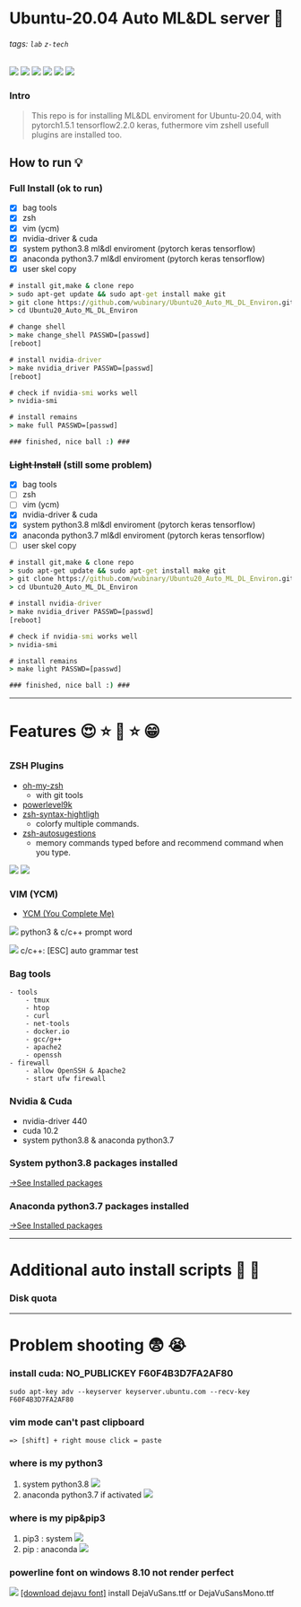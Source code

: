 # Ubuntu-20.04 Auto ML&DL server 💪


###### tags: `lab` `z-tech`
![](https://img.shields.io/static/v1?label=Ubuntu&message=20.04&color=purple)
![](https://img.shields.io/static/v1?label=python&message=3.7|3.8&color=blue)
![](https://img.shields.io/static/v1?label=pytorch&message=1.5&color=orange)
![](https://img.shields.io/static/v1?label=tensorflow&message=2.2.0&color=orange)
![](https://img.shields.io/static/v1?label=shell&message=zsh&color=green)
![](https://img.shields.io/static/v1?label=shell&message=vim&color=green)

### Intro
>This repo is for installing ML&DL enviroment for Ubuntu-20.04, with pytorch1.5.1 tensorflow2.2.0 keras, futhermore vim zshell usefull plugins are installed too.

## How to run 💡
### Full Install (ok to run)
- [x] bag tools
- [x] zsh
- [x] vim (ycm)
- [x] nvidia-driver & cuda
- [x] system python3.8 ml&dl enviroment (pytorch keras tensorflow)
- [x] anaconda python3.7 ml&dl enviroment (pytorch keras tensorflow)
- [x] user skel copy
```cmd
# install git,make & clone repo
> sudo apt-get update && sudo apt-get install make git
> git clone https://github.com/wubinary/Ubuntu20_Auto_ML_DL_Environ.git
> cd Ubuntu20_Auto_ML_DL_Environ

# change shell
> make change_shell PASSWD=[passwd]
[reboot]

# install nvidia-driver
> make nvidia_driver PASSWD=[passwd]
[reboot]

# check if nvidia-smi works well
> nvidia-smi

# install remains
> make full PASSWD=[passwd]  

### finished, nice ball :) ###
``` 
### ~~Light Install~~ (still some problem)
- [x] bag tools
- [ ] zsh
- [ ] vim (ycm)
- [x] nvidia-driver & cuda
- [x] system python3.8 ml&dl enviroment (pytorch keras tensorflow)
- [x] anaconda python3.7 ml&dl enviroment (pytorch keras tensorflow)
- [ ] user skel copy
```cmd
# install git,make & clone repo
> sudo apt-get update && sudo apt-get install make git
> git clone https://github.com/wubinary/Ubuntu20_Auto_ML_DL_Environ.git
> cd Ubuntu20_Auto_ML_DL_Environ

# install nvidia-driver
> make nvidia_driver PASSWD=[passwd]
[reboot]

# check if nvidia-smi works well
> nvidia-smi

# install remains
> make light PASSWD=[passwd]  

### finished, nice ball :) ###
```
---
# Features 😍 ⭐ 🥳 ⭐ 😁

### ZSH Plugins
* [oh-my-zsh](https://)
    - with git tools
* [powerlevel9k](https://github.com/Powerlevel9k/powerlevel9k)
* [zsh-syntax-hightligh](https://github.com/zsh-users/zsh-syntax-highlighting)
    - colorfy multiple commands.
* [zsh-autosugestions](https://github.com/zsh-users/zsh-autosuggestions)
    - memory commands typed before and recommend command when you type.
    
![](https://i.imgur.com/CiznVLZ.png)
![](https://i.imgur.com/ZRJLJDd.gif)


### VIM (YCM)
* [YCM (You Complete Me)](https://github.com/ycm-core/YouCompleteMe)

![](https://i.imgur.com/3eq2Nnu.gif)
python3 & c/c++ prompt word

![](https://i.imgur.com/A077MSN.gif)
c/c++: [ESC] auto grammar test

### Bag tools
```
- tools
    - tmux 
    - htop
    - curl
    - net-tools
    - docker.io
    - gcc/g++
    - apache2
    - openssh
- firewall
    - allow OpenSSH & Apache2
    - start ufw firewall
```

### Nvidia & Cuda
* nvidia-driver 440
* cuda 10.2
* system python3.8 & anaconda python3.7

### System python3.8 packages installed
[->See Installed packages](https://github.com/wubinary/Ubuntu20_Auto_ML_DL_Environ/tree/master/files/python3.8_system)

### Anaconda python3.7 packages installed
[->See Installed packages](https://github.com/wubinary/Ubuntu20_Auto_ML_DL_Environ/tree/master/files/python3.7_anaconda)


---
# Additional auto install scripts 🥱 🎉
### Disk quota

---
# Problem shooting 😨 😭 
### install cuda: NO_PUBLICKEY F60F4B3D7FA2AF80
```=
sudo apt-key adv --keyserver keyserver.ubuntu.com --recv-key F60F4B3D7FA2AF80
```
### vim mode can't past clipboard
```=
=> [shift] + right mouse click = paste
```
### where is my python3
1. system python3.8
![](https://i.imgur.com/V4KocVp.png)
2. anaconda python3.7 if activated
![](https://i.imgur.com/SSYvZ8K.png)
### where is my pip&pip3
1. pip3 : system 
![](https://i.imgur.com/FrwFe90.png)
2. pip : anaconda
![](https://i.imgur.com/AyrHnuM.png)

### powerline font on windows 8.10 not render perfect
![](https://i.imgur.com/WcaX5Ik.png)
[[download dejavu font]](https://dejavu-fonts.github.io/Download.html)
install DejaVuSans.ttf or DejaVuSansMono.ttf



